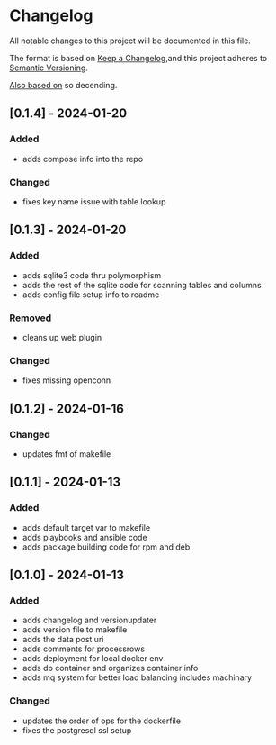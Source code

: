 # Changelog
All notable changes to this project will be documented in this file.

The format is based on [Keep a Changelog](https://keepachangelog.com/en/1.0.0/),and this project adheres to [Semantic Versioning](https://semver.org/spec/v2.0.0.html).

[Also based on](https://github.com/conventional-changelog/standard-version/blob/master/CHANGELOG.md) so decending.

## [0.1.4] - 2024-01-20
### Added
- adds compose info into the repo

### Changed
- fixes key name issue with table lookup

## [0.1.3] - 2024-01-20
### Added
- adds sqlite3 code thru polymorphism
- adds the rest of the sqlite code for scanning tables and columns
- adds config file setup info to readme

### Removed
- cleans up web plugin

### Changed
- fixes missing openconn

## [0.1.2] - 2024-01-16
### Changed
- updates fmt of makefile

## [0.1.1] - 2024-01-13
### Added
- adds default target var to makefile
- adds playbooks and ansible code
- adds package building code for rpm and deb

## [0.1.0] - 2024-01-13
### Added
- adds changelog and versionupdater
- adds version file to makefile
- adds the data post uri
- adds comments for processrows
- adds deployment for local docker env
- adds db container and organizes container info
- adds mq system for better load balancing includes machinary

### Changed
- updates the order of ops for the dockerfile
- fixes the postgresql ssl setup